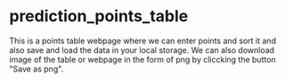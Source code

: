 # prediction_points_table

This is a points table webpage where we can enter points and sort it and also save and load the data in your local storage.
We can also download image of the table or webpage in the form of png by cliccking the button "Save as png".
